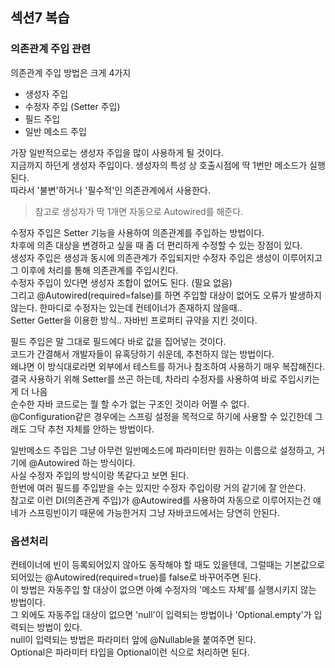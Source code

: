 ## 섹션7 복습  
### 의존관계 주입 관련  
의존관계 주입 방법은 크게 4가지  
- 생성자 주입  
- 수정자 주입 (Setter 주입)  
- 필드 주입  
- 일반 메소드 주입  

가장 일반적으로는 생성자 주입을 많이 사용하게 될 것이다.  
지금까지 하던게 생성자 주입이다. 생성자의 특성 상 호출시점에 딱 1번만 메소드가 실행된다.  
따라서 '불변'하거나 '필수적'인 의존관계에서 사용한다.  
> 참고로 생성자가 딱 1개면 자동으로 Autowired를 해준다.  


수정자 주입은 Setter 기능을 사용하여 의존관계를 주입하는 방법이다.  
차후에 의존 대상을 변경하고 싶을 때 좀 더 편리하게 수정할 수 있는 장점이 있다.  
생성자 주입은 생성과 동시에 의존관계가 주입되지만 수정자 주입은 생성이 이루어지고 그 이후에 처리를 통해 의존관계를 주입시킨다.  
수정자 주입이 있다면 생성자 조합이 없어도 된다. (필요 없음)  
그리고 @Autowired(required=false)를 하면 주입할 대상이 없어도 오류가 발생하지 않는다. 한마디로 수정자는 있는데 컨테이너가 존재하지 않을때..  
Setter Getter을 이용한 방식.. 자바빈 프로퍼티 규약을 지킨 것이다.  

필드 주입은 말 그대로 필드에다 바로 값을 집어넣는 것이다.  
코드가 간결해서 개발자들이 유혹당하기 쉬운데, 추천하지 않는 방법이다.  
왜냐면 이 방식대로라면 외부에서 테스트를 하거나 참조하여 사용하기 매우 복잡해진다.  
결국 사용하기 위해 Setter를 쓰곤 하는데, 차라리 수정자를 사용하여 바로 주입시키는게 더 나음  
순수한 자바 코드로는 뭘 할 수가 없는 구조인 것이라 어쩔 수 없다.  
@Configuration같은 경우에는 스프링 설정을 목적으로 하기에 사용할 수 있긴한데 그래도 그닥 추천 자체를 안하는 방법이다.  

일반메소드 주입은 그냥 아무런 일반메소드에 파라미터만 원하는 이름으로 설정하고, 거기에 @Autowired 하는 방식이다.  
사실 수정자 주입의 방식이랑 똑같다고 보면 된다.  
한번에 여러 필드를 주입받을 수는 있지만 수정자 주입이랑 거의 같기에 잘 안쓴다.  
참고로 이런 DI(의존관계 주입)가 @Autowired를 사용하여 자동으로 이루어지는건 얘네가 스프링빈이기 때문에 가능한거지 그냥 자바코드에서는 당연히 안된다.  

### 옵션처리  
컨테이너에 빈이 등록되어있지 않아도 동작해야 할 때도 있을텐데, 그럴때는 기본값으로 되어있는 @Autowired(required=true)를 false로 바꾸어주면 된다.  
이 방법은 자동주입 할 대상이 없으면 아예 수정자의 '메소드 자체'를 실행시키지 않는 방법이다.  
그 외에도 자동주입 대상이 없으면 'null'이 입력되는 방법이나 'Optional.empty'가 입력되는 방법이 있다.  
null이 입력되는 방법은 파라미터 앞에 @Nullable을 붙여주면 된다.  
Optional은 파라미터 타입을 Optional<Member>이런 식으로 처리하면 된다.  
